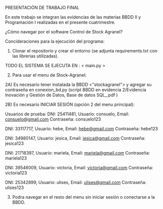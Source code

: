 PRESENTACIÓN DE TRABAJO FINAL


En este trabajo se integran las evidencias de las materias BBDD II y Programación I realizadas en el presente cuatrimestre.

¿Cómo navegar por el software Control de Stock Agranel?

Concideraciones para la ejecución del programa: 

1) Clonar el repositorio y crear el entorno (se adjunta requirements.txt con las librerias utilizadas).

TODO EL SISTEMA SE EJECUTA EN :    < main.py >

2) Para usar el menu de Stock-Agranel: 

2A) Es necesario tener instalada la BBDD <"stockagranel"> y agregar su contraseña en conexion_bd.py (script BBDD en evidencia 2/Evidencia Inovación y Gestión de Datos, Base de datos SQL_.pdf )

2B) Es necesario INICIAR SESIÓN (opción 2 del menu principal): 

Usuarios de prueba:
DNI: 25411481, Usuario: consuelo, Email: consuelo@gmail.com
Contraseña: consuelo123

DNI: 33117717, Usuario: hebe, Email: hebe@gmail.com 
Contraseña: hebe123

DNI: 34980147, Usuario: jesica, Email: jesica@gmail.com
Contraseña: jesica123

DNI: 21718397, Usuario: mariela, Email: mariela@gmail.com
Contraseña: mariela123

DNI: 39546009, Usuario: victoria, Email: victoria@gmail.com
Contraseña: victoria123

DNI: 25342899, Usuario: ulises, Email: ulises@gmail.com
Contraseña: ulises123


3) Podra navegar en el resto del menu sin iniciar sesión o conectarse a la BBDD.






